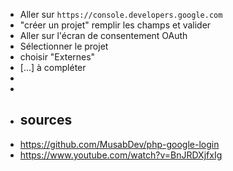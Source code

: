 - Aller sur `https://console.developers.google.com`
- "créer un projet" remplir les champs et valider
- Aller sur l'écran de consentement OAuth
- Sélectionner le projet
- choisir "Externes"
- [...] à compléter
-
-
- ## sources
- https://github.com/MusabDev/php-google-login
- https://www.youtube.com/watch?v=BnJRDXjfxIg